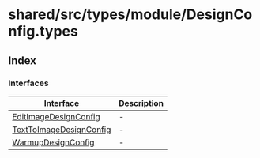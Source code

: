 # shared/src/types/module/DesignConfig.types

## Index

### Interfaces

| Interface | Description |
| ------ | ------ |
| [EditImageDesignConfig](interfaces/edit-image-design-config/index.md) | - |
| [TextToImageDesignConfig](interfaces/test-to-image-design-config/index.md) | - |
| [WarmupDesignConfig](interfaces/warmup-design-config/index.md) | - |
